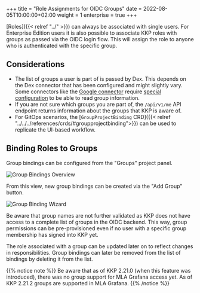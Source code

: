 +++
title = "Role Assignments for OIDC Groups"
date = 2022-08-05T10:00:00+02:00
weight = 1
enterprise = true
+++

[Roles]({{< relref "../" >}}) can always be associated with single users. For Enterprise Edition users it is also possible to associate KKP roles with groups as passed via the OIDC login flow. This will assign the role to anyone who is authenticated with the specific group.

## Considerations

- The list of groups a user is part of is passed by Dex. This depends on the Dex connector that has been configured and might slightly vary. Some connectors like the [Google connector](https://dexidp.io/docs/connectors/google/) require [special configuration](https://dexidp.io/docs/connectors/google/#fetching-groups-from-google) to be able to read group information.
- If you are not sure which groups you are part of, the `/api/v1/me` API endpoint returns information about the groups that KKP is aware of.
- For GitOps scenarios, the [`GroupProjectBinding` CRD]({{< relref "../../../references/crds/#groupprojectbinding">}}) can be used to replicate the UI-based workflow.

## Binding Roles to Groups

Group bindings can be configured from the "Groups" project panel.

![Group Bindings Overview](/img/kubermatic/main/architecture/group-rbac-view.png)

From this view, new group bindings can be created via the "Add Group" button.

![Group Binding Wizard](/img/kubermatic/main/architecture/group-rbac-add.png)

Be aware that group names are not further validated as KKP does not have access to a complete list of groups in the OIDC backend. This way, group permissions can be pre-provisioned even if no user with a specific group membership has signed into KKP yet.

The role associated with a group can be updated later on to reflect changes in responsibilities. Group bindings can later be removed from the list of bindings by deleting it from the list.

{{% notice note %}}
Be aware that as of KKP 2.21.0 (when this feature was introduced), there was no group support for MLA Grafana access yet. As of
KKP 2.21.2 groups are supported in MLA Grafana.
{{% /notice %}}
